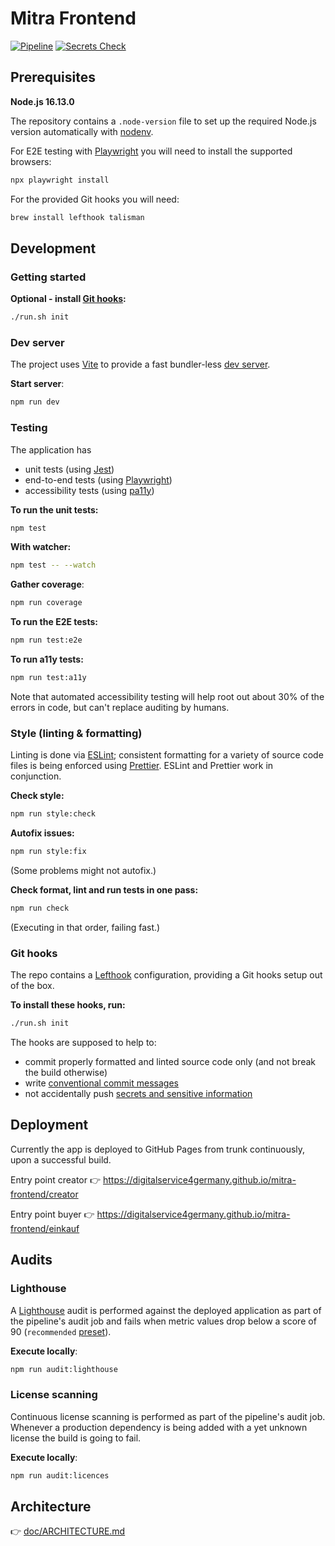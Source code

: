 # Mitra Frontend

[![Pipeline](https://github.com/digitalservice4germany/mitra-frontend/actions/workflows/pipeline.yml/badge.svg)](https://github.com/digitalservice4germany/mitra-frontend/actions/workflows/pipeline.yml)
[![Secrets Check](https://github.com/digitalservice4germany/mitra-frontend/actions/workflows/secrets-check.yml/badge.svg)](https://github.com/digitalservice4germany/mitra-frontend/actions/workflows/secrets-check.yml)

## Prerequisites

**Node.js 16.13.0**

The repository contains a `.node-version` file to set up the required Node.js version automatically with [nodenv](https://github.com/nodenv/nodenv).

For E2E testing with [Playwright](https://playwright.dev/docs/intro) you will need to install the supported browsers:

```bash
npx playwright install
```

For the provided Git hooks you will need:

```bash
brew install lefthook talisman
```

## Development

### Getting started

**Optional - install [Git hooks](#git-hooks):**

```bash
./run.sh init
```

### Dev server

The project uses [Vite](https://vitejs.dev/guide/) to provide a fast bundler-less [dev server](http://localhost:3000/mitra-frontend/).

**Start server**:

```bash
npm run dev
```

### Testing

The application has

- unit tests (using [Jest](https://jestjs.io/docs/getting-started))
- end-to-end tests (using [Playwright](https://playwright.dev/docs/intro))
- accessibility tests (using [pa11y](https://github.com/pa11y/pa11y-ci))

**To run the unit tests:**

```bash
npm test
```

**With watcher:**

```bash
npm test -- --watch
```

**Gather coverage**:

```bash
npm run coverage
```

**To run the E2E tests:**

```bash
npm run test:e2e
```

**To run a11y tests:**

```bash
npm run test:a11y
```

Note that automated accessibility testing will help root out about 30% of the errors in code, but can't replace auditing by humans.

### Style (linting & formatting)

Linting is done via [ESLint](https://eslint.org/docs/user-guide/getting-started); consistent formatting for a variety of source code files is being enforced using [Prettier](https://prettier.io/docs/en/index.html). ESLint and Prettier work in conjunction.

**Check style:**

```bash
npm run style:check
```

**Autofix issues:**

```bash
npm run style:fix
```

(Some problems might not autofix.)

**Check format, lint and run tests in one pass:**

```bash
npm run check
```

(Executing in that order, failing fast.)

### Git hooks

The repo contains a [Lefthook](https://github.com/evilmartians/lefthook/blob/master/docs/full_guide.md) configuration, providing a Git hooks setup out of the box.

**To install these hooks, run:**

```bash
./run.sh init
```

The hooks are supposed to help to:

- commit properly formatted and linted source code only (and not break the build otherwise)
- write [conventional commit messages](https://chris.beams.io/posts/git-commit/)
- not accidentally push [secrets and sensitive information](https://thoughtworks.github.io/talisman/)

## Deployment

Currently the app is deployed to GitHub Pages from trunk continuously, upon a successful build.

Entry point creator :point_right: https://digitalservice4germany.github.io/mitra-frontend/creator

Entry point buyer :point_right: https://digitalservice4germany.github.io/mitra-frontend/einkauf

## Audits

### Lighthouse

A [Lighthouse](https://developers.google.com/web/tools/lighthouse/) audit is performed against the deployed application as part of the pipeline's audit job and fails when metric values drop below a score of 90 (`recommended` [preset](https://github.com/GoogleChrome/lighthouse-ci/blob/main/docs/configuration.md#preset)).

**Execute locally**:

```bash
npm run audit:lighthouse
```

### License scanning

Continuous license scanning is performed as part of the pipeline's audit job. Whenever a production dependency is being added with a yet unknown license the build is going to fail.

**Execute locally**:

```bash
npm run audit:licences
```

## Architecture

:point_right: [doc/ARCHITECTURE.md](doc/ARCHITECTURE.md)
